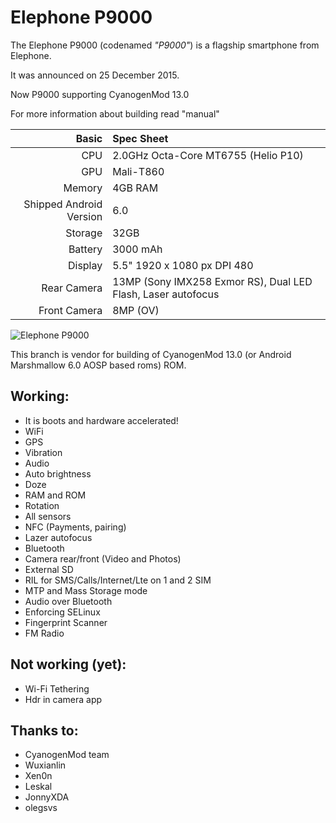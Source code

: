 Elephone P9000
==============

The Elephone P9000 (codenamed _"P9000"_) is a flagship smartphone from Elephone.

It was announced on 25 December 2015.

Now P9000 supporting CyanogenMod 13.0

For more information about building read "manual"

Basic   | Spec Sheet
-------:|:-------------------------
CPU     | 2.0GHz Octa-Core MT6755 (Helio P10)
GPU     | Mali-T860
Memory  | 4GB RAM
Shipped Android Version | 6.0
Storage | 32GB
Battery | 3000 mAh
Display | 5.5" 1920 x 1080 px DPI 480
Rear Camera | 13MP (Sony IMX258 Exmor RS), Dual LED Flash, Laser autofocus
Front Camera | 8MP (OV)

![Elephone P9000](http://www.pixic.ru/i/p0Y19177m022b1u5.png "Elephone P9000 in black")

This branch is vendor for building of CyanogenMod 13.0 (or Android Marshmallow 6.0 AOSP based roms) ROM.

## Working:
 * It is boots and hardware accelerated!
 * WiFi
 * GPS
 * Vibration
 * Audio
 * Auto brightness
 * Doze
 * RAM and ROM
 * Rotation
 * All sensors
 * NFC (Payments, pairing)
 * Lazer autofocus
 * Bluetooth
 * Camera rear/front (Video and Photos)
 * External SD
 * RIL for SMS/Calls/Internet/Lte on 1 and 2 SIM
 * MTP and Mass Storage mode
 * Audio over Bluetooth
 * Enforcing SELinux
 * Fingerprint Scanner
 * FM Radio

## Not working (yet):
 * Wi-Fi Tethering
 * Hdr in camera app

## Thanks to:
 * CyanogenMod team
 * Wuxianlin
 * Xen0n
 * Leskal
 * JonnyXDA
 * olegsvs
